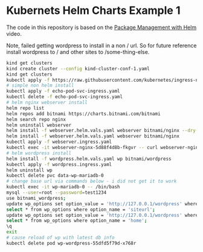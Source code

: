 # Kubernets Helm Charts Example 1

The code in this repository is based on the
[Package Management with Helm](https://youtu.be/zka4lJbA-y4)
video.

Note, failed getting wordpress to install in a non / url.
So for future reference install wordpress to / and other sites to
/some-thing-else.

```bash
kind get clusters
kind create cluster --config kind-cluster-conf-1.yaml
kind get clusters
kubectl apply -f https://raw.githubusercontent.com/kubernetes/ingress-nginx/main/deploy/static/provider/kind/deploy.yaml
# simple non helm install
kubectl apply -f echo-pod-svc-ingress.yaml
kubectl delete -f echo-pod-svc-ingress.yaml
# helm nginx webserver install
helm repo list
helm repos add bitnami https://charts.bitnami.com/bitnami
helm search repo nginx
helm uninstall webserver
helm install -f webserver.helm.vals.yaml webserver bitnami/nginx --dry-run --debug
helm install -f webserver.helm.vals.yaml webserver bitnami/nginx
kubectl apply -f webserver.ingress.yaml
kubectl exec -it webserver-nginx-5d88f4d8b-fkgvr -- curl webserver-nginx.default.svc.cluster.local
# helm wordpress install
helm install -f wordpress.helm.vals.yaml wp bitnami/wordpress
kubectl apply -f wordpress.ingress.yaml
helm uninstall wp
kubectl delete pvc data-wp-mariadb-0
# change base url via commands below - i did not get it to work
kubectl exec -it wp-mariadb-0 -- /bin/bash
mysql --user=root --password=test1234
use bitnami_wordpress;
update wp_options set option_value = 'http://127.0.0.1/wordpress' where option_name = 'siteurl';
select * from wp_options where option_name = 'siteurl';
update wp_options set option_value = 'http://127.0.0.1/wordpress' where option_name = 'home';
select * from wp_options where option_name = 'home';
\q
exit
# cause reload of wp with latest db info
kubectl delete pod wp-wordpress-55dfd5f79d-x768r
```
